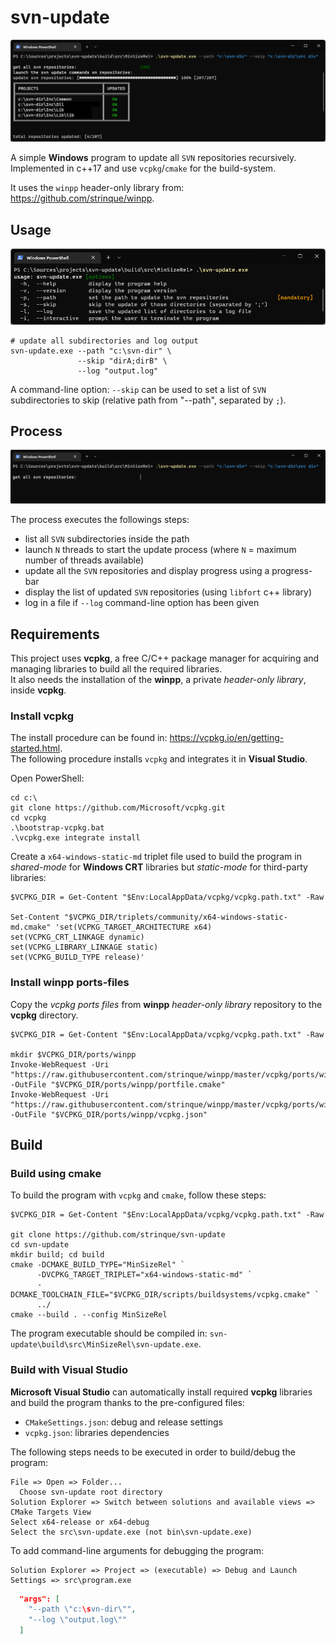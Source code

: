 # svn-update

![svn-update table](https://github.com/strinque/svn-update/blob/master/docs/update_table.png)

A simple **Windows** program to update all `SVN` repositories recursively.  
Implemented in c++17 and use `vcpkg`/`cmake` for the build-system.  

It uses the `winpp` header-only library from: https://github.com/strinque/winpp.

## Usage

![svn-update help](https://github.com/strinque/svn-update/blob/master/docs/help.png)

``` console
# update all subdirectories and log output
svn-update.exe --path "c:\svn-dir" \
               --skip "dirA;dirB" \
               --log "output.log"
```

A command-line option: `--skip` can be used to set a list of `SVN` subdirectories to skip (relative path from "--path", separated by `;`).

## Process

![svn-update update](https://github.com/strinque/svn-update/blob/master/docs/update.gif)

The process executes the followings steps:

- list all `SVN` subdirectories inside the path
- launch `N` threads to start the update process (where `N` = maximum number of threads available)
- update all the `SVN` repositories and display progress using a progress-bar
- display the list of updated `SVN` repositories (using `libfort` c++ library)
- log in a file if `--log` command-line option has been given

## Requirements

This project uses **vcpkg**, a free C/C++ package manager for acquiring and managing libraries to build all the required libraries.  
It also needs the installation of the **winpp**, a private *header-only library*, inside **vcpkg**.

### Install vcpkg

The install procedure can be found in: https://vcpkg.io/en/getting-started.html.  
The following procedure installs `vcpkg` and integrates it in **Visual Studio**.

Open PowerShell: 

``` console
cd c:\
git clone https://github.com/Microsoft/vcpkg.git
cd vcpkg
.\bootstrap-vcpkg.bat
.\vcpkg.exe integrate install
```

Create a `x64-windows-static-md` triplet file used to build the program in *shared-mode* for **Windows CRT** libraries but *static-mode* for third-party libraries:

``` console
$VCPKG_DIR = Get-Content "$Env:LocalAppData/vcpkg/vcpkg.path.txt" -Raw 

Set-Content "$VCPKG_DIR/triplets/community/x64-windows-static-md.cmake" 'set(VCPKG_TARGET_ARCHITECTURE x64)
set(VCPKG_CRT_LINKAGE dynamic)
set(VCPKG_LIBRARY_LINKAGE static)
set(VCPKG_BUILD_TYPE release)'
```

### Install winpp ports-files

Copy the *vcpkg ports files* from **winpp** *header-only library* repository to the **vcpkg** directory.

``` console
$VCPKG_DIR = Get-Content "$Env:LocalAppData/vcpkg/vcpkg.path.txt" -Raw 

mkdir $VCPKG_DIR/ports/winpp
Invoke-WebRequest -Uri "https://raw.githubusercontent.com/strinque/winpp/master/vcpkg/ports/winpp/portfile.cmake" -OutFile "$VCPKG_DIR/ports/winpp/portfile.cmake"
Invoke-WebRequest -Uri "https://raw.githubusercontent.com/strinque/winpp/master/vcpkg/ports/winpp/vcpkg.json" -OutFile "$VCPKG_DIR/ports/winpp/vcpkg.json"
```

## Build

### Build using cmake

To build the program with `vcpkg` and `cmake`, follow these steps:

``` console
$VCPKG_DIR = Get-Content "$Env:LocalAppData/vcpkg/vcpkg.path.txt" -Raw 

git clone https://github.com/strinque/svn-update
cd svn-update
mkdir build; cd build
cmake -DCMAKE_BUILD_TYPE="MinSizeRel" `
      -DVCPKG_TARGET_TRIPLET="x64-windows-static-md" `
      -DCMAKE_TOOLCHAIN_FILE="$VCPKG_DIR/scripts/buildsystems/vcpkg.cmake" `
      ../
cmake --build . --config MinSizeRel
```

The program executable should be compiled in: `svn-update\build\src\MinSizeRel\svn-update.exe`.

### Build with Visual Studio

**Microsoft Visual Studio** can automatically install required **vcpkg** libraries and build the program thanks to the pre-configured files: 

- `CMakeSettings.json`: debug and release settings
- `vcpkg.json`: libraries dependencies

The following steps needs to be executed in order to build/debug the program:

``` console
File => Open => Folder...
  Choose svn-update root directory
Solution Explorer => Switch between solutions and available views => CMake Targets View
Select x64-release or x64-debug
Select the src\svn-update.exe (not bin\svn-update.exe)
```

To add command-line arguments for debugging the program:

```
Solution Explorer => Project => (executable) => Debug and Launch Settings => src\program.exe
```

``` json
  "args": [
    "--path \"c:\svn-dir\"",
    "--log \"output.log\""
  ]
```